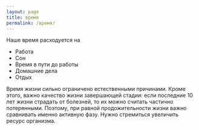 ```yaml
---
layout: page
title: время
permalink: /время/
---
```

Наше время расходуется на

* Работа
* Сон
* Время в пути до работы
* Домашние дела
* Отдых

Время жизни сильно ограничено естественными причинами. Кроме этого, важно качество жизни завершающей стадии: если последние 10 лет жизни страдать от болезней, то их можно считать частично потерянными. Поэтому, при равной продожительности жизни важно сравнивать именно активную фазу. Нужно стремиться увеличить ресурс организма.

